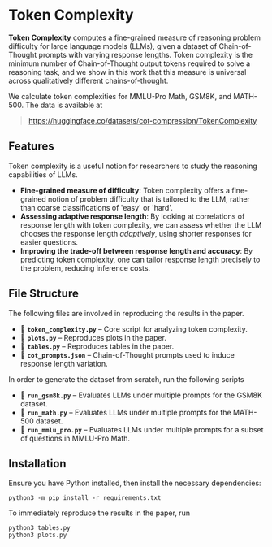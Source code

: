 # Token Complexity

**Token Complexity** computes a fine-grained measure of reasoning problem difficulty for 
large language models (LLMs),
given a dataset of Chain-of-Thought prompts with varying response lengths. Token complexity
is the minimum number of Chain-of-Thought output tokens required to solve a reasoning task, and we show in this work that this measure is universal across qualitatively different chains-of-thought.

We calculate token complexities for MMLU-Pro Math, GSM8K, and MATH-500. The data is available at
> <https://huggingface.co/datasets/cot-compression/TokenComplexity>

## Features

Token complexity is a useful notion for researchers to study the reasoning capabilities of LLMs.
- **Fine-grained measure of difficulty**: Token complexity offers a fine-grained notion of problem difficulty that is tailored to the LLM, rather than coarse classifications of 'easy' or 'hard'.
- **Assessing adaptive response length**: By looking at correlations of response length with token complexity, we can assess whether the LLM chooses the response length *adaptively*, using shorter responses for easier questions.
- **Improving the trade-off between response length and accuracy**: By predicting token complexity,
one can tailor response length precisely to the problem, reducing inference costs.

## File Structure

The following files are involved in reproducing the results in the paper.
- 📂 **`token_complexity.py`** – Core script for analyzing token complexity.
- 📂 **`plots.py`** – Reproduces plots in the paper.
- 📂 **`tables.py`** – Reproduces tables in the paper.
- 📂 **`cot_prompts.json`** – Chain-of-Thought prompts used to induce response length variation.

In order to generate the dataset from scratch, run the following scripts
- 📂 **`run_gsm8k.py`** – Evaluates LLMs under multiple prompts for the GSM8K dataset.
- 📂 **`run_math.py`** – Evaluates LLMs under multiple prompts for the MATH-500 dataset.
- 📂 **`run_mmlu_pro.py`** – Evaluates LLMs under multiple prompts for a subset of questions in MMLU-Pro Math.

## Installation

Ensure you have Python installed, then install the necessary dependencies:

```
python3 -m pip install -r requirements.txt
```

To immediately reproduce the results in the paper, run
```
python3 tables.py
python3 plots.py
```